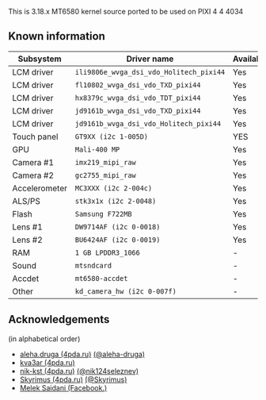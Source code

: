 This is 3.18.x MT6580 kernel source ported to be used on PIXI 4 4 4034

## Known information
| Subsystem | Driver name | Availability | Working |
|-----------|-------------|--------------|---------|
| LCM driver | `ili9806e_wvga_dsi_vdo_Holitech_pixi44` | Yes | Yes |
| LCM driver | `fl10802_wvga_dsi_vdo_TXD_pixi44` | Yes | Yes |
| LCM driver | `hx8379c_wvga_dsi_vdo_TDT_pixi44` | Yes | Yes |
| LCM driver | `jd9161b_wvga_dsi_vdo_TXD_pixi44` | Yes | Yes |
| LCM driver | `jd9161b_wvga_dsi_vdo_Holitech_pixi44` | Yes | Yes |
| Touch panel | `GT9XX (i2c 1-005D)` | YES |NO |
| GPU | `Mali-400 MP` | Yes | Yes |
| Camera #1 | `imx219_mipi_raw` | Yes | NO |
| Camera #2 | `gc2755_mipi_raw` | Yes | NO |
| Accelerometer | `MC3XXX (i2c 2-004c)` | Yes | NO |
| ALS/PS | `stk3x1x (i2c 2-0048)` | Yes | NO |
| Flash | `Samsung F722MB` | Yes | NO |
| Lens #1 | `DW9714AF (i2c 0-0018)` | Yes | NO |
| Lens #2 | `BU6424AF (i2c 0-0019)` | Yes | Unknow |
| RAM | `1 GB LPDDR3_1066` | - | Yes |
| Sound | `mtsndcard` | - | Yes |
| Accdet | `mt6580-accdet` | - | NO |
| Other | `kd_camera_hw (i2c 0-007f)` | - | NO |

## Acknowledgements

(in alphabetical order)
* [aleha.druga (4pda.ru)](https://4pda.ru/forum/index.php?showuser=3708916) [(@aleha-druga)](https://github.com/aleha-druga)
* [kva3ar (4pda.ru)](https://4pda.ru/forum/index.php?showuser=6751930)
* [nik-kst (4pda.ru)](https://4pda.ru/forum/index.php?showuser=4052130) [(@nik124seleznev)](https://github.com/nik124seleznev)
* [Skyrimus (4pda.ru)](https://4pda.ru/forum/index.php?showuser=3927665) [(@Skyrimus)](https://github.com/Skyrimus)
* [Melek Saidani (Facebook.)](https://www.facebook.com/melek.saidani.12)

